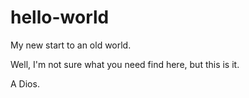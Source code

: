 # hello-world
My new start to an old world.

Well, I'm not sure what you need find here,
but this is it.


A Dios.
